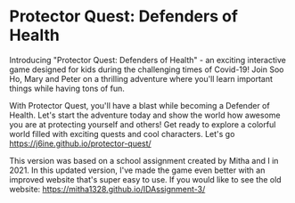 # Protector Quest: Defenders of Health
Introducing "Protector Quest: Defenders of Health" - an exciting interactive game designed for kids during the challenging times of Covid-19! Join Soo Ho, Mary and Peter on a thrilling adventure where you'll learn important things while having tons of fun.

With Protector Quest, you'll have a blast while becoming a Defender of Health. Let's start the adventure today and show the world how awesome you are at protecting yourself and others! Get ready to explore a colorful world filled with exciting quests and cool characters. Let's go https://j6ine.github.io/protector-quest/

This version was based on a school assignment created by Mitha and I in 2021. In this updated version, I've made the game even better with an improved website that's super easy to use. If you would like to see the old website: https://mitha1328.github.io/IDAssignment-3/
